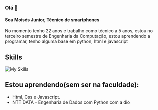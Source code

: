### Olá 👋

#### Sou Moisés Junior, Técnico de smartphones  

No momento tenho 22 anos e trabalho como técnico a 5 anos, estou no terceiro semestre de Engenharia da Computação, estou aprendendo a programar, tenho alguma base em python, html e javascript

## Skills
![My Skills](https://skillicons.dev/icons?i=cs,javascript,py)

## Estou aprendendo(sem ser na faculdade):

* Html, Css e Javascript.
* NTT DATA - Engenharia de Dados com Python com a dio
